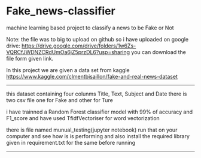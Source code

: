 # Fake_news-classifier
machine learning based project to classify a news to be Fake or Not

Note: the file was to big to upload on github so i have uploaded on google drive: https://drive.google.com/drive/folders/1w6Zs-VQRCfJWDNZCRdUmOa6jZ5przDL6?usp=sharing
you can download the file form given link.

In this project we are given a data set from kaggle https://www.kaggle.com/clmentbisaillon/fake-and-real-news-dataset
***
this dataset containing four colunms Title, Text, Subject and Date 
there is two csv file one for Fake and other for Ture

i have trainned a  Random Forest classifier model with 99% of accuracy and F1_score  and have used TfidfVectoriser for word vectorization

there is file named munual_testing(jupyter notebook) run that on your computer and see how is is performing and also install the
required library given in requirement.txt for the same before running

***

